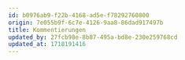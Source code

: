 ```yaml
---
id: b0976ab9-f22b-4168-ad5e-f78292760800
origin: 7e055b9f-6c7e-4126-9aa8-86dad917497b
title: Kommentierungen
updated_by: 27fcb98e-8b87-495a-bd8e-230e259768cd
updated_at: 1718191416
---
```

